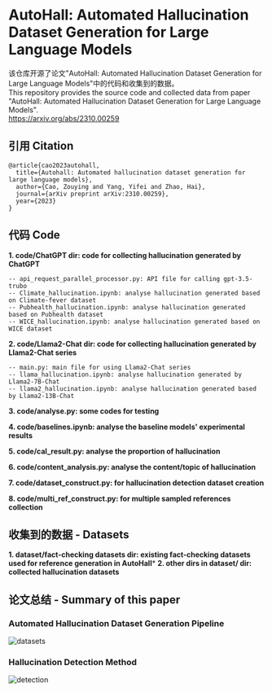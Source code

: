 # AutoHall: Automated Hallucination Dataset Generation for Large Language Models
该仓库开源了论文"AutoHall: Automated Hallucination Dataset Generation for Large Language Models"中的代码和收集到的数据。<br>
This repository provides the source code and collected data from paper "AutoHall: Automated Hallucination Dataset Generation for Large Language Models".<br>
https://arxiv.org/abs/2310.00259

## 引用 Citation
```
@article{cao2023autohall,
  title={Autohall: Automated hallucination dataset generation for large language models},
  author={Cao, Zouying and Yang, Yifei and Zhao, Hai},
  journal={arXiv preprint arXiv:2310.00259},
  year={2023}
}
```


## 代码 Code
**1. code/ChatGPT dir: code for collecting hallucination generated by ChatGPT**<br>
```
-- api_request_parallel_processor.py: API file for calling gpt-3.5-trubo
-- Climate_hallucination.ipynb: analyse hallucination generated based on Climate-fever dataset
-- Pubhealth_hallucination.ipynb: analyse hallucination generated based on Pubhealth dataset
-- WICE_hallucination.ipynb: analyse hallucination generated based on WICE dataset
```

**2. code/Llama2-Chat dir: code for collecting hallucination generated by Llama2-Chat series**<br>
```
-- main.py: main file for using Llama2-Chat series
-- llama_hallucination.ipynb: analyse hallucination generated by Llama2-7B-Chat
-- llama2_hallucination.ipynb: analyse hallucination generated based by Llama2-13B-Chat
```

**3. code/analyse.py: some codes for testing**<br>

**4. code/baselines.ipynb: analyse the baseline models' experimental results**<br>

**5. code/cal_result.py: analyse the proportion of hallucination**<br>

**6. code/content_analysis.py: analyse the content/topic of hallucination**<br>

**7. code/dataset_construct.py: for hallucination detection dataset creation**<br>

**8. code/multi_ref_construct.py: for multiple sampled references collection**<br>

## 收集到的数据 - Datasets
**1. dataset/fact-checking datasets dir: existing fact-checking datasets used for reference generation in AutoHall***
**2. other dirs in dataset/ dir: collected hallucination datasets**

## 论文总结 - Summary of this paper
### Automated Hallucination Dataset Generation Pipeline
![datasets](https://github.com/user-attachments/assets/525be22c-a395-424f-8f86-653aad5c996c)

### Hallucination Detection Method
![detection](https://github.com/user-attachments/assets/bb0d6a7a-9c2d-4d70-a369-ab5f6df6c5ad)


